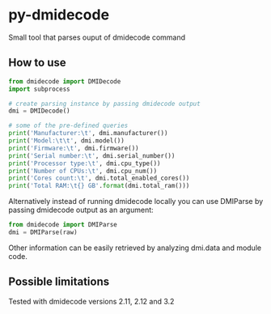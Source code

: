 # py-dmidecode

Small tool that parses ouput of dmidecode command

## How to use
```python
from dmidecode import DMIDecode
import subprocess

# create parsing instance by passing dmidecode output
dmi = DMIDecode()

# some of the pre-defined queries
print('Manufacturer:\t', dmi.manufacturer())
print('Model:\t\t', dmi.model())
print('Firmware:\t', dmi.firmware())
print('Serial number:\t', dmi.serial_number())
print('Processor type:\t', dmi.cpu_type())
print('Number of CPUs:\t', dmi.cpu_num())
print('Cores count:\t', dmi.total_enabled_cores())
print('Total RAM:\t{} GB'.format(dmi.total_ram()))
```

Alternatively instead of running dmidecode locally you can use DMIParse by passing dmidecode output as an argument:
```python
from dmidecode import DMIParse
dmi = DMIParse(raw)
```

Other information can be easily retrieved by analyzing dmi.data and module code.

## Possible limitations
Tested with dmidecode versions 2.11, 2.12 and 3.2

